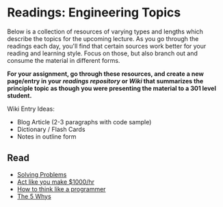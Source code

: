 # Readings: Engineering Topics

Below is a collection of resources of varying types and lengths which describe the topics for the upcoming lecture.  As you go through the readings each day, you'll find that certain sources work better for your reading and learning style. Focus on those, but also branch out and consume the material in different forms.

**For your assignment, go through these resources, and create a new page/entry in your *readings repository* or *Wiki* that summarizes the principle topic as though you were presenting the material to a 301 level student.**

Wiki Entry Ideas:

* Blog Article (2-3 paragraphs with code sample)
* Dictionary / Flash Cards
* Notes in outline form

## Read

* [Solving Problems](https://simpleprogrammer.com/solving-problems-breaking-it-down/)
* [Act like you make $1000/hr](https://medium.com/swlh/pretend-your-time-is-worth-1-000-hour-and-youll-become-100x-more-productive-f04628bb3e6d)
* [How to think like a programmer](https://medium.freecodecamp.org/how-to-think-like-a-programmer-lessons-in-problem-solving-d1d8bf1de7d2)
* [The 5 Whys](https://www.mindtools.com/pages/article/newTMC_5W.htm)
